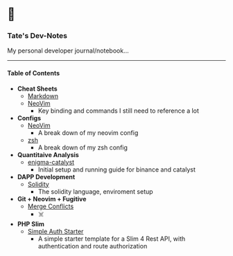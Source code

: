 # 📓

### Tate's Dev-Notes

My personal developer journal/notebook...

---

#### Table of Contents

- **Cheat Sheets**
  - [Markdown](/notes/markdown.md)
  - [NeoVim](/notes/neovim-cheat-sheet.md)
    - Key binding and commands I still need to reference a lot
- **Configs**
  - [NeoVim](/notes/neovim.md)
    - A break down of my neovim config
  - [zsh](/notes/zsh.md)
    - A break down of my zsh config
- **Quantitaive Analysis**
  - [enigma-catalyst](/notes/ec-setup.md)
    - Initial setup and running guide for binance and catalyst
- **DAPP Development**
  - [Solidity](/notes/solidity.md)
    - The solidity language, enviroment setup
- **Git + Neovim + Fugitive**
  - [Merge Conflicts](/notes/git/mergeconflicts.md)
    - ☠️
- **PHP Slim**
  - [Simple Auth Starter](/notes/slim4auth.md)
    - A simple starter template for a Slim 4 Rest API, with authentication and route authorization
